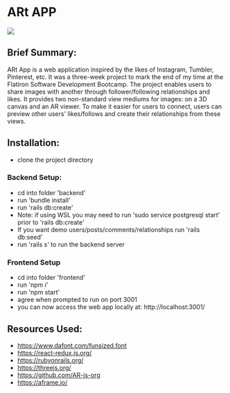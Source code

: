 # ARt APP
![](https://media.giphy.com/media/DBDmMJqZrfX3C3wjag/giphy.gif)

## Brief Summary: 
ARt App is a web application inspired by the likes of Instagram, Tumbler, Pinterest, etc. It was a three-week project to mark the end of my time at the Flatiron Software Development Bootcamp. The project enables users to share images with another through follower/following relationships and likes. It provides two non-standard view mediums for images: on a 3D canvas and an AR viewer. To make it easier for users to connect, users can preview other users' likes/follows and create their relationships from these views.

## Installation:
* clone the project directory

### Backend Setup:
* cd into folder 'backend'
* run 'bundle install'
* run 'rails db:create'
* Note: if using WSL you may need to run 'sudo service postgresql start' prior to 'rails db:create'
* If you want demo users/posts/comments/relationships run 'rails db:seed'
* run 'rails s' to run the backend server

### Frontend Setup
* cd into folder 'frontend'
* run 'npm i'
* run 'npm start'
* agree when prompted to run on port 3001
* you can now access the web app locally at: http://localhost:3001/

  
## Resources Used:

* https://www.dafont.com/funsized.font
* https://react-redux.js.org/
* https://rubyonrails.org/
* https://threejs.org/
* https://github.com/AR-js-org
* https://aframe.io/
